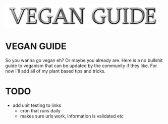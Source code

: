 ![Alt text](./logo.png "a title")
# VEGAN GUIDE

So you wanna go vegan eh? Or maybe you already are. Here is a no bullshit guide to veganism that can be updated by the community if they like. For now I'll add all of my plant based tips and tricks.


# TODO
* add unit testing to links
	* cron that runs daily
	* makes sure urls work, information is validated etc
